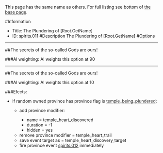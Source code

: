This page has the same name as others. For full listing see bottom of [the base page](the_plundering_of_root_getname.md).

#Information
 - Title: The Plundering of [Root.GetName]
 - ID: spirits.011
#Description
The Plundering of [Root.GetName]
#Options

___
##The secrets of the so-called Gods are ours!

###AI weighting:
AI weights this option at 90


___
##The secrets of the so-called Gods are ours!

###AI weighting:
AI weights this option at 10


###Efects:<ul><li>If random owned province has province flag is [temple_being_plundered](../flags/temple_being_plundered.md):</li><ul><li>add province modifier:</li><ul><li>name = temple_heart_discovered</li><li>duration = -1</li><li>hidden = yes</li></ul><li>remove province modifier = temple_heart_trail</li><li>save event target as = temple_heart_discovery_target</li><li>fire province event [spirits.012](spirits.012_slug) immediately </li></ul></ul>
